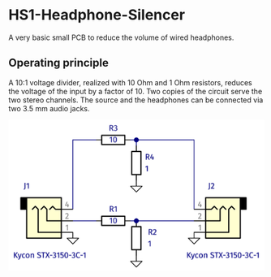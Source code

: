 # HS1-Headphone-Silencer
A very basic small PCB to reduce the volume of wired headphones.

## Operating principle
A 10:1 voltage divider, realized with 10 Ohm and 1 Ohm resistors, reduces the voltage of the input by a factor of 10. Two copies of the circuit serve the two stereo channels. The source and the headphones can be connected via two 3.5 mm audio jacks.

![Simplified schematic](operating-principle.png)
